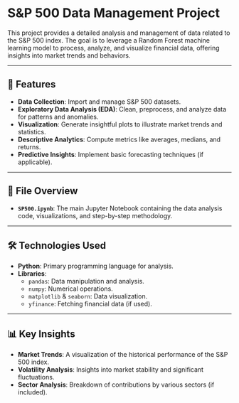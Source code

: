 # S&P 500 Data Management Project

This project provides a detailed analysis and management of data related to the S&P 500 index. The goal is to leverage a Random Forest machine learning model to process, analyze, and visualize financial data, offering insights into market trends and behaviors.

---

## 🚀 Features

- **Data Collection**: Import and manage S&P 500 datasets.
- **Exploratory Data Analysis (EDA)**: Clean, preprocess, and analyze data for patterns and anomalies.
- **Visualization**: Generate insightful plots to illustrate market trends and statistics.
- **Descriptive Analytics**: Compute metrics like averages, medians, and returns.
- **Predictive Insights**: Implement basic forecasting techniques (if applicable).

---

## 📁 File Overview

- **`SP500.ipynb`**: The main Jupyter Notebook containing the data analysis code, visualizations, and step-by-step methodology.

---

## 🛠️ Technologies Used

- **Python**: Primary programming language for analysis.
- **Libraries**:
  - `pandas`: Data manipulation and analysis.
  - `numpy`: Numerical operations.
  - `matplotlib` & `seaborn`: Data visualization.
  - `yfinance`: Fetching financial data (if used).

---

## 📊 Key Insights

- **Market Trends**: A visualization of the historical performance of the S&P 500 index.
- **Volatility Analysis**: Insights into market stability and significant fluctuations.
- **Sector Analysis**: Breakdown of contributions by various sectors (if included).


